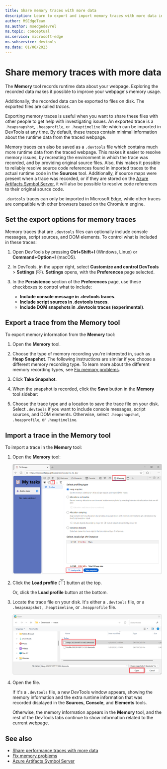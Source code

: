 ```yaml
---
title: Share memory traces with more data
description: Learn to export and import memory traces with more data in DevTools to resolve low performance and high memory usage issues in your webpages
author: MSEdgeTeam
ms.author: msedgedevrel
ms.topic: conceptual
ms.service: microsoft-edge
ms.subservice: devtools
ms.date: 01/06/2023
---
```

# Share memory traces with more data

The **Memory** tool records runtime data about your webpage. Exploring the recorded data makes it possible to improve your webpage's memory usage.

Additionally, the recorded data can be exported to files on disk. The exported files are called _traces_.

Exporting memory traces is useful when you want to share these files with other people to get help with investigating issues. An exported trace is a `.heapsnapshot`, `.heapprofile`, or `.heaptimeline` file which can be imported in DevTools at any time. By default, these traces contain minimal information about the runtime data from the traced webpage.

Memory traces can also be saved as a `.devtools` file which contains much more runtime data from the traced webpage. This makes it easier to resolve memory issues, by recreating the environment in which the trace was recorded, and by providing original source files. Also, this makes it possible to reliably resolve source code references found in imported traces to the actual runtime code in the **Sources** tool. Additionally, if source maps were present when a trace was recorded, or if they are stored on the [Azure Artifacts Symbol Server](../javascript/consume-source-maps-from-azure.md), it will also be possible to resolve code references to their original source code.

`.devtools` traces can only be imported in Microsoft Edge, while other traces are compatible with other browsers based on the Chromium engine.


<!-- ====================================================================== -->
## Set the export options for memory traces

Memory traces that are `.devtools` files can optionally include console messages, script sources, and DOM elements.  To control what is included in these traces:

1. Open DevTools by pressing **Ctrl+Shift+I** (Windows, Linux) or **Command+Option+I** (macOS).

1. In DevTools, in the upper right, select **Customize and control DevTools** > **Settings** (![Settings button](./share-memory-traces-images/settings-button-icon.png)).  **Settings** opens, with the **Preferences** page selected.

1. In the **Persistence** section of the **Preferences** page, use these checkboxes to control what to include:

   * **Include console message in .devtools traces**.
   * **Include script sources in .devtools traces**.
   * **Include DOM snapshots in .devtools traces (experimental)**.

   <!-- TODO: replace once new UI is in canary ![The Settings panel in DevTools, showing the trace options](./share-memory-traces-images/enhanced-trace-options.png) -->


<!-- ====================================================================== -->
## Export a trace from the Memory tool

To export memory information from the **Memory** tool:

1. Open the **Memory** tool.

1. Choose the type of memory recording you're interested in, such as **Heap Snapshot**. The following instructions are similar if you choose a different memory recording type. To learn more about the different memory recording types, see [Fix memory problems](../memory-problems/index.md).

1. Click **Take Snapshot**.

1. When the snapshot is recorded, click the **Save** button in the **Memory** tool sidebar:

   <!-- TODO: replace with updated UI ![Microsoft Edge with DevTools, showing the Memory tool, with the Save button](./share-memory-traces-images/exporting-memory-trace.png) -->

1. Choose the trace type and a location to save the trace file on your disk. Select `.devtools` if you want to include console messages, script sources, and DOM elements. Otherwise, select `.heapsnapshot`, `.heapprofile`, or `.heaptimeline`.

   <!-- TOOD: replace once new UI is in canary ![The Windows save dialog, showing the memory trace file being saved in a traces folder](./share-memory-traces-images/saving-memory-trace.png) -->


<!-- ====================================================================== -->
## Import a trace in the Memory tool

To import a trace in the **Memory** tool:

1. Open the **Memory** tool:

   ![Microsoft Edge, showing the Memory tool in DevTools, with the Load button](./share-memory-traces-images/importing-memory-trace.png)

1. Click the **Load profile** (![](./share-memory-traces-images/load-profile-icon.png)) button at the top.

   Or, click the **Load profile** button at the bottom.

1. Locate the trace file on your disk. It's either a `.devtools` file, or a `.heapsnapshot`, `.heaptimeline`, or `.heapprofile` file.

   ![The Windows open dialog, showing a memory trace file](./share-memory-traces-images/opening-memory-trace.png)

1. Open the file.

   If it's a `.devtools` file, a new DevTools window appears, showing the memory information and the extra runtime information that was recorded displayed in the **Sources**, **Console**, and **Elements** tools.

   Otherwise, the memory information appears in the **Memory** tool, and the rest of the DevTools tabs continue to show information related to the current webpage.


<!-- ====================================================================== -->
## See also
<!-- all links in article -->

* [Share performance traces with more data](../performance/share-performance-traces.md)
* [Fix memory problems](../memory-problems/index.md)
* [Azure Artifacts Symbol Server](../javascript/consume-source-maps-from-azure.md)
